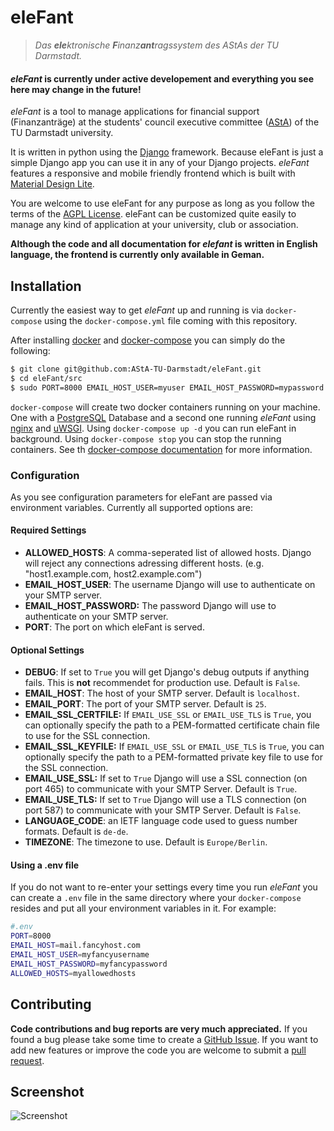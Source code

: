 # eleFant
> _Das **ele**ktronische **F**inanz**ant**ragssystem des AStAs der TU Darmstadt._

#### **_eleFant_ is currently under active developement and everything you see here may change in the future!**

*eleFant* is a tool to manage applications for financial support (Finanzanträge) at the students' council executive committee ([AStA](https://www.asta.tu-darmstadt.de)) of the TU Darmstadt university.

It is written in python using the [Django](https://www.djangoproject.com/) framework. Because eleFant is just a simple Django app you can use it in any of your Django projects. *eleFant* features a responsive and mobile friendly frontend which is built with [Material Design Lite](https://github.com/google/material-design-lite).

You are welcome to use eleFant for any purpose as long as you follow the terms of the [AGPL License](./LICENSE.md). eleFant can be customized quite easily to manage any kind of application at your university, club or association.

**Although the code and all documentation for *elefant* is written in English language, the frontend is currently only available in Geman.**

## Installation

Currently the easiest way to get *eleFant* up and running is via `docker-compose` using the `docker-compose.yml` file coming with this repository.

After installing [docker](https://docs.docker.com/) and [docker-compose](https://docs.docker.com/compose/) you can simply do the following:
```bash
$ git clone git@github.com:AStA-TU-Darmstadt/eleFant.git
$ cd eleFant/src
$ sudo PORT=8000 EMAIL_HOST_USER=myuser EMAIL_HOST_PASSWORD=mypassword ALLOWED_HOSTS=host1.example.com,host2.example.com docker-compose up
```

`docker-compose` will create two docker containers running on your machine. One with a [PostgreSQL](https://www.postgresql.org/) Database and a second one running *eleFant* using [nginx](https://www.nginx.com/) and [uWSGI](http://uwsgi-docs.readthedocs.io/en/latest/). Using `docker-compose up -d` you can run eleFant in background. Using `docker-compose stop` you can stop the running containers. See th [docker-compose documentation](https://docs.docker.com/compose/) for more information.

### Configuration
As you see configuration parameters for eleFant are passed via environment variables. Currently all supported options are:

#### Required Settings
- **ALLOWED_HOSTS**: A comma-seperated list of allowed hosts. Django will reject any connections adressing different hosts. (e.g. "host1.example.com, host2.example.com")
- **EMAIL_HOST_USER**: The username Django will use to authenticate on your SMTP server.
- **EMAIL_HOST_PASSWORD:** The password Django will use to authenticate on your SMTP server.
- **PORT**: The port on which eleFant is served.

#### Optional Settings
- **DEBUG**: If set to `True` you will get Django's debug outputs if anything fails. This is **not** recommendet for production use. Default is `False`.
- **EMAIL_HOST**: The host of your SMTP server. Default is `localhost`.
- **EMAIL_PORT**: The port of your SMTP server. Default is `25`.
- **EMAIL_SSL_CERTFILE:** If `EMAIL_USE_SSL` or `EMAIL_USE_TLS` is `True`, you can optionally specify the path to a PEM-formatted certificate chain file to use for the SSL connection.
- **EMAIL_SSL_KEYFILE:** If `EMAIL_USE_SSL` or `EMAIL_USE_TLS` is `True`, you can optionally specify the path to a PEM-formatted private key file to use for the SSL connection.
- **EMAIL_USE_SSL:** If set to `True` Django will use a SSL connection (on port 465) to communicate with your SMTP Server. Default is `True`.
- **EMAIL_USE_TLS:** If set to `True` Django will use a TLS connection (on port 587) to communicate with your SMTP Server. Default is `False`.
- **LANGUAGE_CODE**: an IETF language code used to guess number formats. Default is `de-de`.
- **TIMEZONE**: The timezone to use. Default is `Europe/Berlin`.

#### Using a .env file
If you do not want to re-enter your settings every time you run *eleFant* you can create a `.env` file in the same directory where your `docker-compose` resides and put all your environment variables in it.
For example:

```bash
#.env
PORT=8000
EMAIL_HOST=mail.fancyhost.com
EMAIL_HOST_USER=myfancyusername
EMAIL_HOST_PASSWORD=myfancypassword
ALLOWED_HOSTS=myallowedhosts
```

## Contributing
**Code contributions and bug reports are very much appreciated.** If you found a bug please take some time to create a [GitHub Issue](https://github.com/AStA-TU-Darmstadt/EleFAnt/issues). If you want to add new features or improve the code you are welcome to submit a [pull request](https://github.com/AStA-TU-Darmstadt/EleFAnt/pulls).

## Screenshot
<img src="https://cloud.githubusercontent.com/assets/9250536/26017849/08501d9e-376c-11e7-8bda-04f5f302a351.png" alt="Screenshot"/>
